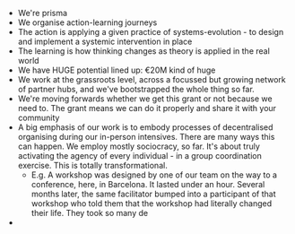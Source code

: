 - We're prisma
- We organise action-learning journeys
- The action is applying a given practice of systems-evolution - to design and implement a systemic intervention in place
- The learning is how thinking changes as theory is applied in the real world
- We have HUGE potential lined up: €20M kind of huge
- We work at the grassroots level, across a focussed but growing network of partner hubs, and we've bootstrapped the whole thing so far.
- We're moving forwards whether we get this grant or not because we need to. The grant means we can do it properly and share it with your community
- A big emphasis of our work is to embody processes of decentralised organising during our in-person intensives. There are many ways this can happen. We employ mostly sociocracy, so far. It's about truly activating the agency of every individual - in a group coordination exercise. This is totally transformational. 
	- E.g. A workshop was designed by one of our team on the way to a conference, here, in Barcelona. It lasted under an hour. Several months later, the same facilitator bumped into a participant of that workshop who told them that the workshop had literally changed their life. They took so many de
- 